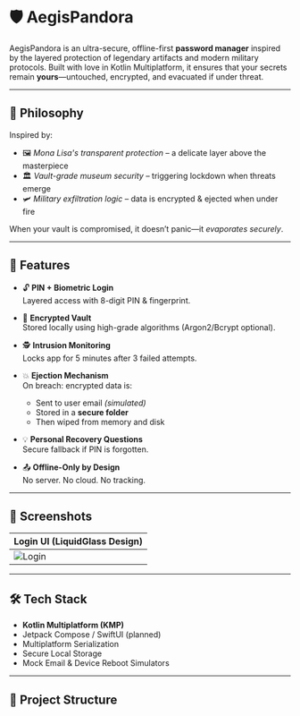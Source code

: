 # 🛡️ AegisPandora

AegisPandora is an ultra-secure, offline-first **password manager** inspired by the layered protection of legendary artifacts and modern military protocols. Built with love in Kotlin Multiplatform, it ensures that your secrets remain **yours**—untouched, encrypted, and evacuated if under threat.

---

## 🔐 Philosophy

Inspired by:
- 🖼️ *Mona Lisa's transparent protection* – a delicate layer above the masterpiece
- 🏛️ *Vault-grade museum security* – triggering lockdown when threats emerge
- 🛩️ *Military exfiltration logic* – data is encrypted & ejected when under fire

When your vault is compromised, it doesn’t panic—it *evaporates securely*.

---

## 🚀 Features

- 🔓 **PIN + Biometric Login**  
  Layered access with 8-digit PIN & fingerprint.

- 🔐 **Encrypted Vault**  
  Stored locally using high-grade algorithms (Argon2/Bcrypt optional).

- 🕵️ **Intrusion Monitoring**  
  Locks app for 5 minutes after 3 failed attempts.

- 💥 **Ejection Mechanism**  
  On breach: encrypted data is:
  - Sent to user email *(simulated)*
  - Stored in a **secure folder**
  - Then wiped from memory and disk

- 💡 **Personal Recovery Questions**  
  Secure fallback if PIN is forgotten.

- 📤 **Offline-Only by Design**  
  No server. No cloud. No tracking.

---

## 📱 Screenshots

| Login UI (LiquidGlass Design) |
|-------------------------------|
| ![Login](./screenshots/LoginScreen.jpg) |

---

## 🛠️ Tech Stack

- **Kotlin Multiplatform (KMP)**
- Jetpack Compose / SwiftUI (planned)
- Multiplatform Serialization
- Secure Local Storage
- Mock Email & Device Reboot Simulators

---

## 📂 Project Structure

